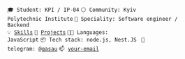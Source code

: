 <code>🎓 Student: KPI / IP-04</code>
<code>⚪ Community: Kyiv Polytechnic Institute</code>
<code>👷 Speciality: Software engineer / Backend</code><br>
<code>💡 [Skills](SKILLS.md)</code>
<code>🧻 [Projects](PROJECTS.md)</code>
<code>🧑‍💻 Languages: JavaScript</code>
<code>📦 Tech stack: node.js, Nest.JS </code>
<code>💬 telegram: [@qasau](https://telegram.me/your-nikname)</code>
<code>📫 [your-email](mailto:uberigloo@gmail.com)</code>
